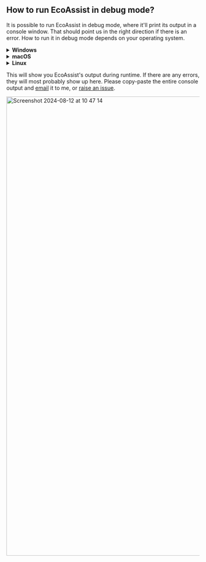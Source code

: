 ## How to run EcoAssist in debug mode?
It is possible to run EcoAssist in debug mode, where it'll print its output in a console window. That should point us in the right direction if there is an error. How to run it in debug mode depends on your operating system.
<details>
<summary><b>Windows</b></summary>
<br>
 
Navigate to `C:\Users\<username>\EcoAssist_files` and double click the `open-debug-mode.lnk` file. This opens EcoAssist in debug mode, where it logs to a terminal window. Now try to recreate the error and check the console output for its message.

<img width="944" alt="Screenshot 2025-02-13 at 09 03 15" src="https://github.com/user-attachments/assets/9e8a6977-8651-4808-ad32-ffd6dbe0d1bb" />


</details>
<details>
<summary><b>macOS</b></summary>
<br>

Navigate to `/Applications/EcoAssist_files` and double click the `EcoAssist <version-number> debug` file. This opens EcoAssist in debug mode, where it logs to a terminal window. Now try to recreate the error and check the console output for its message.

<img width="953" alt="Screenshot 2025-02-13 at 09 07 55" src="https://github.com/user-attachments/assets/ace4f48b-a095-4678-b4b4-a5d09a19f287" />

 
1. Open your `/Applications/EcoAssist.command` (or wherever you placed it) with a text editor like TextEdit or Visual Studio Code;
2. Outcomment these lines like so:
```bash
# exec 1> $LOCATION_ECOASSIST_FILES/EcoAssist/logfiles/stdout.txt
# exec 2> $LOCATION_ECOASSIST_FILES/EcoAssist/logfiles/stderr.txt
 ```
3. Close and save the file;
4. Start EcoAssist as you would do normally and recreate the error.
</details>
<details>
<summary><b>Linux</b></summary>
<br>
 
1. Open the file `/home/<username>/.EcoAssist_files/EcoAssist/open.command` with a text editor like TextEdit or Visual Studio Code;
2. Outcomment these lines like so:
```bash
# exec 1> $LOCATION_ECOASSIST_FILES/EcoAssist/logfiles/stdout.txt
# exec 2> $LOCATION_ECOASSIST_FILES/EcoAssist/logfiles/stderr.txt
 ```
3. Close and save the file;
4. Start EcoAssist as you would do normally and recreate the error.
</details>

This will show you EcoAssist's output during runtime. If there are any errors, they will most probably show up here. Please copy-paste the entire console output and [email](mailto:petervanlunteren@hotmail.com) it to me, or [raise an issue](https://github.com/PetervanLunteren/EcoAssist/issues/new).

<img width="1196" alt="Screenshot 2024-08-12 at 10 47 14" src="https://github.com/user-attachments/assets/23c3d898-8de9-4369-a70d-78d736d0316d">
